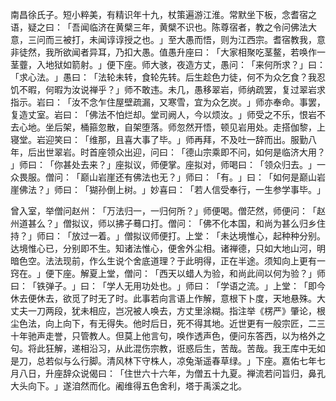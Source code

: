 南昌徐氏子。短小粹美，有精识年十九，杖策遍游江淮。常默坐下板，念耆宿之语，疑之曰：​「吾闻临济在黄檗三年，黄檗不识也。陈尊宿者，教之令问佛法大意，三问而三被打，未闻谆谆授之也。​」至大愚而悟，则为江西宗。耆宿教我，意非徒然，我所欲闻者异耳，乃扣大愚。值愚升座曰：​「大家相聚吃茎鳌，若唤作一茎虀，入地狱如箭射。​」便下座。师大骇，夜造方丈，愚问：​「来何所求？​」曰：​「求心法。​」愚曰：​「法轮未转，食轮先转。后生趁色力徒，何不为众乞食？我忍饥不暇，何暇为汝说禅乎？​」师不敢违。未几，愚移翠岩，师纳疏罢，复过翠岩求指示。岩曰：​「汝不念乍住屋壁疏漏，又寒雪，宜为众乞炭。​」师亦奉命。事罢，复造丈室。岩曰：​「佛法不怕烂却。堂司阙人，今以烦汝。​」师受之不乐，恨岩不去心地。坐后架，桶箍忽散，自架堕落。师忽然开悟，顿见岩用处。走搭伽黎，上寝堂。岩迎笑曰：​「维那，且喜大事了毕。​」师再拜，不及吐一辞而出。服勤八年，后出世翠岩。时首座领众出迎，问曰：​「德山宗乘即不问，如何是临济大用？​」师曰：​「你甚处去来？​」座拟议，师便掌。座拟对，师喝曰：​「领众归去。​」一众畏服。僧问：​「巅山岩崖还有佛法也无？​」师曰：​「有。​」曰：​「如何是巅山岩崖佛法？​」师曰：​「猢孙倒上树。​」妙喜曰：​「若人信受奉行，一生参学事毕。​」

曾入室，举僧问赵州：​「万法归一，一归何所？​」师便喝。僧茫然，师便问：​「赵州道甚么？​」僧拟议，师以拂子蓦口打。僧问：​「佛不化本国，和尚为甚么归乡住持？​」师曰：​「放过一着。​」僧拟议师便打。上堂：​「未达境惟心，起种种分别。达境惟心已，分别即不生。知诸法惟心，便舍外尘相。诸禅德，只如大地山河，明暗色空。法法现前，作么生说个舍底道理？于此明得，正在半途。须知向上更有一窍在。​」便下座。解夏上堂，僧问：​「西天以蜡人为验，和尚此间以何为验？​」师曰：​「铁弹子。​」曰：​「学人无用功处也。​」师曰：​「学语之流。​」上堂：​「即今休去便休去，欲觅了时无了时。此事若向言语上作解，意根下卜度，天地悬殊。大丈夫一刀两段，犹未相应，岂况被人唤去，方丈里涂糊。指注举《楞严》肇论，根尘色法，向上向下，有无得失。他时后日，死不得其地。近世更有一般宗匠，二三十年驰声走誉，只管教人。但莫上他言句，唤作透声色，便问东答西，以为格外之句。将此狂解，递相沿习，从此混伤宗教，诳惑后生，苦哉。苦哉。我王库中无如是刀，总若似与么行脚。清风林下守株人，凉兔渐遥春草绿。​」下座。嘉佑七年七月八日，升座辞众说偈曰：​「住世六十六年，为僧五十九夏。禅流若问旨归，鼻孔大头向下。​」遂洎然而化。阇维得五色舍利，塔于禹溪之北。